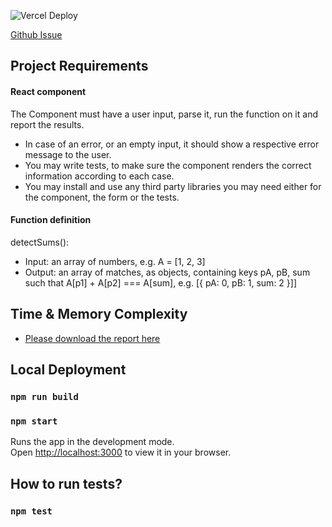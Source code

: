 ![Vercel Deploy](https://therealsujitk-vercel-badge.vercel.app/?app=react-sum&style=for-the-badge)

[Github Issue](https://github.com/ahmadhp/react-sum/issues/1)

## Project Requirements

#### React component

The Component must have a user input, parse it, run the function on it
and report the results.

- In case of an error, or an empty input, it should show a respective
  error message to the user.
- You may write tests, to make sure the component renders the correct
  information according to each case.
- You may install and use any third party libraries you may need
  either for the component, the form or the tests.

#### Function definition

detectSums():

- Input: an array of numbers, e.g. A = [1, 2, 3]
- Output: an array of matches, as objects, containing keys pA, pB, sum
  such that A[p1] + A[p2] === A[sum], e.g. [{ pA: 0, pB: 1, sum: 2 }]]

## Time & Memory Complexity

- [Please download the report here](https://github.com/ahmadhp/react-sum/blob/feature/react-sum-issues-1/Report.pdf)

## Local Deployment

### `npm run build`

### `npm start`

Runs the app in the development mode.\
Open [http://localhost:3000](http://localhost:3000) to view it in your
browser.

## How to run tests?

### `npm test`




